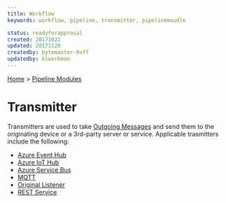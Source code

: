 ```yaml
---
title: Workflow
keywords: workflow, pipeline, transmitter, pipelinemoudle 

status: readyforapproval
created: 20171022
updated: 20171120
createdby: bytemaster-0xff
updatedby: klworkman
---
```

[Home](../Index.md) > [Pipeline Modules](Index.md)

# Transmitter

Transmitters are used to take [Outgoing Messages](../Messaging/OutgoingMessages.md) and send them to the originating device or a 
3rd-party server or service.  Applicable trasmitters include the following:

* [Azure Event Hub](./Transmitters/AzureEventHubs.md)
* [Azure IoT Hub](./Transmitters/AzureIoTHub.md)
* [Azure Service Bus](./Transmitters/AzureServiceBus.md)
* [MQTT](./Transmitters/MQTTClient.md)
* [Original Listener](./Transmitters/OriginalListener.md)
* [REST Service](./Transmitters/Rest.md)
